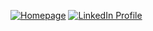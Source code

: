 [![Homepage](https://img.shields.io/badge/-🏠%20https://ruk.si-f1ede9?link=https://ruk.si)](https://ruk.si)
[![LinkedIn Profile](https://img.shields.io/badge/-ruksi-blue?link=https://www.linkedin.com/in/ruksi/&logo=linkedin)](https://www.linkedin.com/in/ruksi/)
